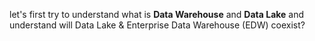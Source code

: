 
let's first try to understand what is **Data Warehouse** and **Data Lake** and understand will Data Lake & Enterprise Data Warehouse (EDW) coexist?

<!--stackedit_data:
eyJoaXN0b3J5IjpbLTIwNTM3NTQ2MjcsLTgwNDU1OTExNiw1OT
g1ODA5MTYsLTYwMzIwNDk0MywzMDkxOTQwMjMsOTY5MjY2NzQ0
LDE4Mzc3NDQ3ODAsLTE3NzIyMjU3MDQsLTE2OTQwODI1NiwtMT
YyMDY2NzMyNCwtMjAyNjc5NTcxMywtMTY4OTkwODk1Miw0ODI3
NjMyMCwxMTgxMzE2NDEsLTE5MjcyNTc4NzAsMTYxMTEwNDEwNS
wtMTE0MzE3NjA2NiwxNzUyMzMwOTU1LC0xMzQ4NDg0ODQ5LC0x
OTIyMDEwOTE0XX0=
-->
